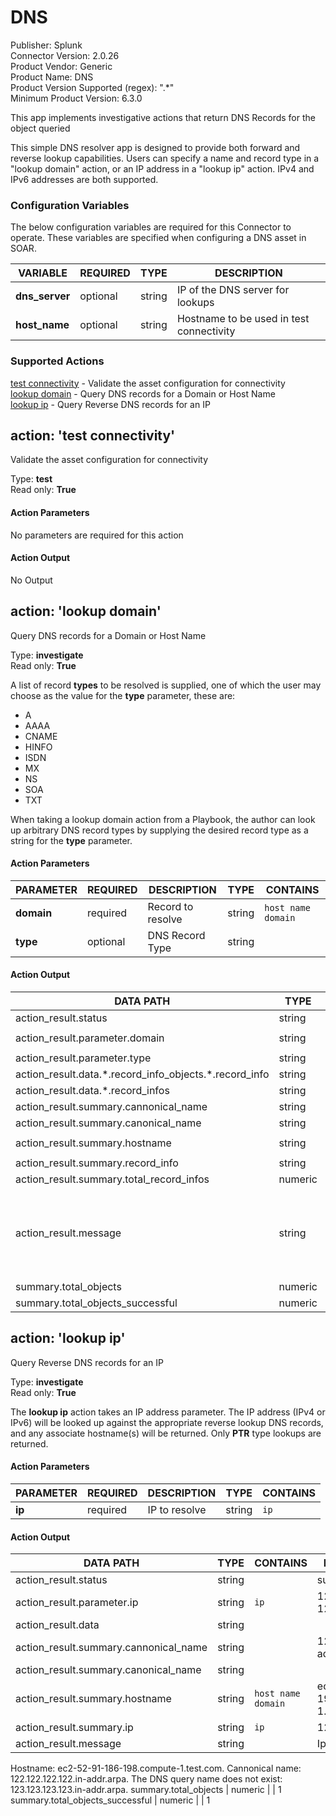 [comment]: # "Auto-generated SOAR connector documentation"
# DNS

Publisher: Splunk  
Connector Version: 2.0.26  
Product Vendor: Generic  
Product Name: DNS  
Product Version Supported (regex): ".\*"  
Minimum Product Version: 6.3.0  

This app implements investigative actions that return DNS Records for the object queried

[comment]: # " File: README.md"
[comment]: # "  Copyright (c) 2016-2024 Splunk Inc."
[comment]: # ""
[comment]: # "Licensed under the Apache License, Version 2.0 (the 'License');"
[comment]: # "you may not use this file except in compliance with the License."
[comment]: # "You may obtain a copy of the License at"
[comment]: # ""
[comment]: # "    http://www.apache.org/licenses/LICENSE-2.0"
[comment]: # ""
[comment]: # "Unless required by applicable law or agreed to in writing, software distributed under"
[comment]: # "the License is distributed on an 'AS IS' BASIS, WITHOUT WARRANTIES OR CONDITIONS OF ANY KIND,"
[comment]: # "either express or implied. See the License for the specific language governing permissions"
[comment]: # "and limitations under the License."
[comment]: # ""
This simple DNS resolver app is designed to provide both forward and reverse lookup capabilities.
Users can specify a name and record type in a "lookup domain" action, or an IP address in a "lookup
ip" action. IPv4 and IPv6 addresses are both supported.


### Configuration Variables
The below configuration variables are required for this Connector to operate.  These variables are specified when configuring a DNS asset in SOAR.

VARIABLE | REQUIRED | TYPE | DESCRIPTION
-------- | -------- | ---- | -----------
**dns_server** |  optional  | string | IP of the DNS server for lookups
**host_name** |  optional  | string | Hostname to be used in test connectivity

### Supported Actions  
[test connectivity](#action-test-connectivity) - Validate the asset configuration for connectivity  
[lookup domain](#action-lookup-domain) - Query DNS records for a Domain or Host Name  
[lookup ip](#action-lookup-ip) - Query Reverse DNS records for an IP  

## action: 'test connectivity'
Validate the asset configuration for connectivity

Type: **test**  
Read only: **True**

#### Action Parameters
No parameters are required for this action

#### Action Output
No Output  

## action: 'lookup domain'
Query DNS records for a Domain or Host Name

Type: **investigate**  
Read only: **True**

A list of record <b>types</b> to be resolved is supplied, one of which the user may choose as the value for the <b>type</b> parameter, these are:<br><ul><li>A</li><li>AAAA</li><li>CNAME</li><li>HINFO</li><li>ISDN</li><li>MX</li><li>NS</li><li>SOA</li><li>TXT</li></ul>When taking a lookup domain action from a Playbook, the author can look up arbitrary DNS record types by supplying the desired record type as a string for the <b>type</b> parameter.

#### Action Parameters
PARAMETER | REQUIRED | DESCRIPTION | TYPE | CONTAINS
--------- | -------- | ----------- | ---- | --------
**domain** |  required  | Record to resolve | string |  `host name`  `domain` 
**type** |  optional  | DNS Record Type | string | 

#### Action Output
DATA PATH | TYPE | CONTAINS | EXAMPLE VALUES
--------- | ---- | -------- | --------------
action_result.status | string |  |   success  failed 
action_result.parameter.domain | string |  `host name`  `domain`  |   test.com 
action_result.parameter.type | string |  |  
action_result.data.\*.record_info_objects.\*.record_info | string |  `ip`  |   122.122.122.122 
action_result.data.\*.record_infos | string |  `ip`  |   122.122.122.122 
action_result.summary.cannonical_name | string |  |   phantomtest.com.  test.com. 
action_result.summary.canonical_name | string |  |  
action_result.summary.hostname | string |  `host name`  `domain`  |   ffobaaar.com 
action_result.summary.record_info | string |  `ip`  |   122.122.122.122 
action_result.summary.total_record_infos | numeric |  |   1  6 
action_result.message | string |  |   None of DNS query names exist: ['ffobaaar.com.', 'ffobaaar.com.localdomain.']  Record info: 54.239.25.192, Total record infos: 6, Cannonical name: amazon.com. 
summary.total_objects | numeric |  |   1 
summary.total_objects_successful | numeric |  |   1   

## action: 'lookup ip'
Query Reverse DNS records for an IP

Type: **investigate**  
Read only: **True**

The <b>lookup ip</b> action takes an IP address parameter. The IP address (IPv4 or IPv6) will be looked up against the appropriate reverse lookup DNS records, and any associate hostname(s) will be returned. Only <b>PTR</b> type lookups are returned.

#### Action Parameters
PARAMETER | REQUIRED | DESCRIPTION | TYPE | CONTAINS
--------- | -------- | ----------- | ---- | --------
**ip** |  required  | IP to resolve | string |  `ip` 

#### Action Output
DATA PATH | TYPE | CONTAINS | EXAMPLE VALUES
--------- | ---- | -------- | --------------
action_result.status | string |  |   success  failed 
action_result.parameter.ip | string |  `ip`  |   122.122.122.122  123.123.123.123 
action_result.data | string |  |  
action_result.summary.cannonical_name | string |  |   122.122.122.122.in-addr.arpa. 
action_result.summary.canonical_name | string |  |  
action_result.summary.hostname | string |  `host name`  `domain`  |   ec2-52-91-186-198.compute-1.test.com. 
action_result.summary.ip | string |  `ip`  |   122.122.122.122 
action_result.message | string |  |   Ip: 122.122.122.122
Hostname: ec2-52-91-186-198.compute-1.test.com.
Cannonical name: 122.122.122.122.in-addr.arpa.  The DNS query name does not exist: 123.123.123.123.in-addr.arpa. 
summary.total_objects | numeric |  |   1 
summary.total_objects_successful | numeric |  |   1 